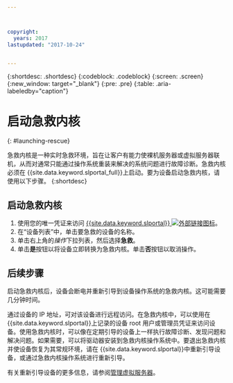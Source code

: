 ```yaml
---



copyright:
  years: 2017
lastupdated: "2017-10-24"


---
```


{:shortdesc: .shortdesc}
{:codeblock: .codeblock}
{:screen: .screen}
{:new_window: target="_blank"}
{:pre: .pre}
{:table: .aria-labeledby="caption"}


# 启动急救内核 
{: #launching-rescue}

急救内核是一种实时急救环境，旨在让客户有能力使裸机服务器或虚拟服务器联机，从而对通常只能通过操作系统重装来解决的系统问题进行故障诊断。急救内核必须在 {{site.data.keyword.slportal_full}}上启动。要为设备启动急救内核，请使用以下步骤。
{:shortdesc}

## 启动急救内核

1. 使用您的唯一凭证来访问 [{{site.data.keyword.slportal}} ![外部链接图标](../icons/launch-glyph.svg "外部链接图标")](https://control.softlayer.com/)。
2. 在“设备列表”中，单击要急救的设备的名称。
3. 单击右上角的*操作*下拉列表，然后选择**急救**。
4. 单击**是**按钮以将设备立即转换为急救内核。单击**否**按钮以取消操作。

## 后续步骤
启动急救内核后，设备会断电并重新引导到设备操作系统的急救内核。这可能需要几分钟时间。

通过设备的 IP 地址，可对该设备进行远程访问。在急救内核中，可以使用在 {{site.data.keyword.slportal}}上记录的设备 root 用户或管理员凭证来访问设备。使用急救内核时，可以像在定期引导的设备上一样执行故障诊断、发现问题和解决问题。如果需要，可以将驱动器安装到急救内核操作系统中。要退出急救内核并使设备恢复为其常规环境，请在 {{site.data.keyword.slportal}}中重新引导设备，或通过急救内核操作系统进行重新引导。

有关重新引导设备的更多信息，请参阅[管理虚拟服务器](../vsi/vsi_managing.html)。

